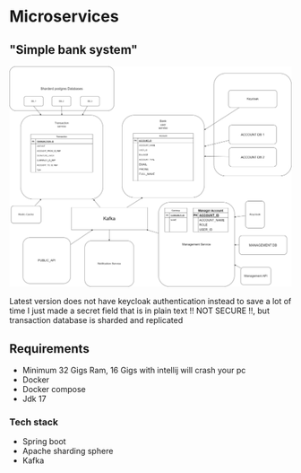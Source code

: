 # Microservices

## "Simple bank system"

![](services.png)


Latest version does not have keycloak authentication
instead to save a lot of time I just made a secret field that is in plain text
!! NOT SECURE !!, but transaction database is sharded and replicated

## Requirements

 - Minimum 32 Gigs Ram, 16 Gigs with intellij will crash your pc
 - Docker
 - Docker compose
 - Jdk 17

### Tech stack

- Spring boot
- Apache sharding sphere
- Kafka